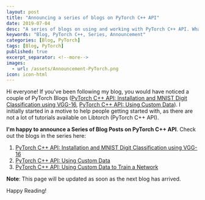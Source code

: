 ```yaml
---
layout: post
title: "Announcing a series of blogs on PyTorch C++ API"
date: 2019-07-04
desc: "A series of blogs on using and working with PyTorch C++ API. What happens under the hood? This series will have all the answers."
keywords: "Blog, PyTorch C++, Series, Announcement"
categories: [Blog, PyTorch]
tags: [Blog, PyTorch]
published: true
excerpt_separator: <!--more-->
images:
  - url: /assets/Announcement-PyTorch.png
icon: icon-html
---
```


Hi everyone! If you've been following my blog, you would have noticed a couple of PyTorch Blogs ([PyTorch C++ API: Installation and MNIST Digit Classification using VGG-16](https://krshrimali.github.io/PyTorch-C++-API/), [PyTorch C++ API: Using Custom Data](https://krshrimali.github.io/Custom-Data-Loading-Using-PyTorch-CPP-API/)). I initially started in a motive to help people getting started with, as there are not a lot of tutorials available on Libtorch (PyTorch C++ API).

<!--more-->

**I'm happy to announce a Series of Blog Posts on PyTorch C++ API**. Check out the blogs in the series here:

1. [PyTorch C++ API: Installation and MNIST Digit Classification using VGG-16](https://krshrimali.github.io/PyTorch-C++-API/)
2. [PyTorch C++ API: Using Custom Data](https://krshrimali.github.io/Custom-Data-Loading-Using-PyTorch-CPP-API/)
3. [PyTorch C++ API: Using Custom Data to Train a Network](https://krshrimali.github.io/Training-Network-Using-Custom-Dataset-PyTorch-CPP/)

**Note**: This page will be updated as soon as the next blog has arrived.

Happy Reading!
